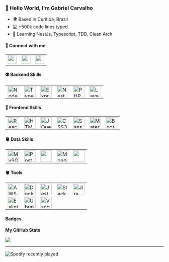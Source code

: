 ### 👋 Hello World, I'm Gabriel Carvalho

* 🌍 Based in Curitiba, Brazil
* :computer: +500k code lines typed
* 🧠 Learning NestJs, Typescript, TDD, Clean Arch



#### :link: Connect with me

<table cellspacing="0" cellpadding="0">
    <tbody>
        <tr>
          <td>
            <a href="https://www.linkedin.com/in/gabriel-carvalho-silva/" target="_blank" rel="noreferrer">
              <img src="https://raw.githubusercontent.com/danielcranney/readme-generator/main/public/icons/socials/linkedin.svg" width="28" height="28" />
            </a>
          </td>
          <td>
            <a href="https://www.github.com/gabrielcowit" target="_blank" rel="noreferrer">
              <img src="https://raw.githubusercontent.com/danielcranney/readme-generator/main/public/icons/socials/github-dark.svg" width="28" height="28" />
            </a>
          </td>
          <td>
            <a href="http://www.instagram.com/gabcarvalho1" target="_blank" rel="noreferrer">
              <img src="https://raw.githubusercontent.com/danielcranney/readme-generator/main/public/icons/socials/instagram.svg" width="28" height="28" />
            </a>
          </td>
      </tr>
  </tbody>  
</table>

#### :alien: Backend Skills

<table cellspacing="0" cellpadding="0">
    <tbody>
        <tr>
            <td>
                <a href="https://nodejs.org/en/" target="_blank" rel="noreferrer">
                    <img src="https://raw.githubusercontent.com/danielcranney/readme-generator/main/public/icons/skills/nodejs-colored.svg" width="36" height="36" alt="NodeJS" />
                </a>
            </td>
            <td>
                <a href="https://www.typescriptlang.org/" target="_blank" rel="noreferrer">
                    <img src="https://raw.githubusercontent.com/danielcranney/readme-generator/main/public/icons/skills/typescript-colored.svg" width="36" height="36" alt="Typescript" />
                </a>
            </td>
            <td>
                <a href="https://expressjs.com/" target="_blank" rel="noreferrer">
                    <img src="https://raw.githubusercontent.com/danielcranney/readme-generator/main/public/icons/skills/express-colored-dark.svg" width="36" height="36" alt="Express" />
                </a>
            </td>
            <td>
                <a href="https://docs.nestjs.com/" target="_blank" rel="noreferrer">
                    <img src="https://raw.githubusercontent.com/danielcranney/readme-generator/main/public/icons/skills/nestjs-colored.svg" width="36" height="36" alt="NestJS" />
                </a>
            </td>
            <td>
                <a href="https://www.php.net/" target="_blank" rel="noreferrer">
                    <img src="https://raw.githubusercontent.com/danielcranney/readme-generator/main/public/icons/skills/php-colored.svg" width="36" height="36" alt="PHP" />
                </a>
            </td>
            <td>
                <a href="https://laravel.com/" target="_blank" rel="noreferrer">
                    <img src="https://raw.githubusercontent.com/danielcranney/readme-generator/main/public/icons/skills/laravel-colored.svg" width="36" height="36" alt="Lavarel" />
                </a>
            </td>
        </tr>
    </tbody>  
</table>


#### :space_invader: Frontend Skills

<table cellspacing="0" cellpadding="0">
    <tbody>
        <tr>
            <td>
                <a href="https://reactjs.org/" target="_blank" rel="noreferrer">
                    <img src="https://raw.githubusercontent.com/danielcranney/readme-generator/main/public/icons/skills/react-colored.svg" width="36" height="36" alt="React" />
                </a>
            </td>
            <td>
                <a href="https://developer.mozilla.org/en-US/docs/Glossary/HTML5" target="_blank" rel="noreferrer">
                    <img src="https://raw.githubusercontent.com/danielcranney/readme-generator/main/public/icons/skills/html5-colored.svg" width="36" height="36" alt="HTML5" />
                </a>
            </td>
            <td>
                <a href="https://jquery.com/" target="_blank" rel="noreferrer">
                    <img src="https://raw.githubusercontent.com/danielcranney/readme-generator/main/public/icons/skills/jquery-colored.svg" width="36" height="36" alt="JQuery" />
                </a>
            </td>
            <td>
                <a href="https://www.w3.org/TR/CSS/#css" target="_blank" rel="noreferrer">
                    <img src="https://raw.githubusercontent.com/danielcranney/readme-generator/main/public/icons/skills/css3-colored.svg" width="36" height="36" alt="CSS3" />
                </a>
            </td>
            <td>
                <a href="https://sass-lang.com/" target="_blank" rel="noreferrer">
                    <img src="https://raw.githubusercontent.com/danielcranney/readme-generator/main/public/icons/skills/sass-colored.svg" width="36" height="36" alt="Sass" />
                </a>
            </td>
            <td>
                <a href="https://mui.com/" target="_blank" rel="noreferrer">
                    <img src="https://raw.githubusercontent.com/danielcranney/readme-generator/main/public/icons/skills/materialui-colored.svg" width="36" height="36" alt="Material UI" />
                </a>
            </td>
            <td>
                <a href="https://getbootstrap.com/" target="_blank" rel="noreferrer">
                    <img src="https://raw.githubusercontent.com/danielcranney/readme-generator/main/public/icons/skills/bootstrap-colored.svg" width="36" height="36" alt="Bootstrap" />
                </a>
            </td>
        </tr>
    </tbody>  
</table>

#### :bucket: Data Skills

<table cellspacing="0" cellpadding="0">
    <tbody>
        <tr>
            <td>
                <a href="https://www.mysql.com/" target="_blank" rel="noreferrer">
                    <img src="https://raw.githubusercontent.com/danielcranney/readme-generator/main/public/icons/skills/mysql-colored.svg" width="36" height="36" alt="MySQL" />
                </a>
            </td>
            <td>
                <a href="https://www.postgresql.org/" target="_blank" rel="noreferrer">
                    <img src="https://raw.githubusercontent.com/danielcranney/readme-generator/main/public/icons/skills/postgresql-colored.svg" width="36" height="36" alt="PostgreSQL" />
                </a>
            </td>
            <td>
                <a href="https://oracle.com" target="_blank" rel="noreferrer">
                    <img src="https://cdn.jsdelivr.net/gh/devicons/devicon/icons/oracle/oracle-original.svg" width="36" />
                </a>
            </td>
            <td>
                <a href="https://www.mongodb.com/" target="_blank" rel="noreferrer">
                    <img src="https://raw.githubusercontent.com/danielcranney/readme-generator/main/public/icons/skills/mongodb-colored.svg" width="36" height="36" alt="MongoDB" />
                </a>
            </td>
            <td>
                <a href="https://redis.io/" target="_blank" rel="noreferrer">
                    <img src="https://cdn.jsdelivr.net/gh/devicons/devicon/icons/redis/redis-original.svg" width="36" />
                </a>
            </td>
        </tr>
    </tbody>
</table>

#### :bucket: Tools

<table cellspacing="0" cellpadding="0">
    <tbody>
        <tr>
            <td>
                <a href="https://aws.amazon.com/" target="_blank" rel="noreferrer">
                    <img src="https://cdn.jsdelivr.net/gh/devicons/devicon/icons/amazonwebservices/amazonwebservices-plain-wordmark.svg" alt="AWS" width="36" />
                </a>
            </td>
            <td>
                <a href="https://www.docker.com/" target="_blank" rel="noreferrer">
                    <img src="https://cdn.jsdelivr.net/gh/devicons/devicon/icons/docker/docker-plain.svg" alt="Docker" width="36" />
                </a>
            </td>
            <td>
                <a href="https://jestjs.io/pt-BR/" target="_blank" rel="noreferrer">
                    <img src="https://cdn.jsdelivr.net/gh/devicons/devicon/icons/jest/jest-plain.svg" alt="Jest" width="36" />
                </a>
            </td>
            <td>
                <a href="https://slack.com/intl/pt-br/" target="_blank" rel="noreferrer">
                    <img src="https://cdn.jsdelivr.net/gh/devicons/devicon/icons/slack/slack-original.svg" alt="Slack" width="36" />
                </a>
            </td>
            <td>
                <a href="https://www.atlassian.com/br/software/jira" target="_blank" rel="noreferrer">
                    <img src="https://cdn.jsdelivr.net/gh/devicons/devicon/icons/jira/jira-original.svg" alt="Jira" width="36" />
                </a>
            </td>
        </tr>
        <tr>
            <td>
                <a href="https://eslint.org/" target="_blank" rel="noreferrer">
                    <img src="https://cdn.jsdelivr.net/gh/devicons/devicon/icons/eslint/eslint-original.svg" alt="Eslint" width="36" />
                </a>
            </td>
            <td>
                <a href="https://ubuntu.com/download" target="_blank" rel="noreferrer">
                    <img src="https://cdn.jsdelivr.net/gh/devicons/devicon/icons/ubuntu/ubuntu-plain-wordmark.svg" alt="Ubuntu" width="36" />
                </a>
            </td>
            <td>
                <a href="https://code.visualstudio.com/" rel="noreferrer" target="_blank">
                    <img src="https://cdn.jsdelivr.net/gh/devicons/devicon/icons/vscode/vscode-original.svg" alt="Vscode" width="36" />
                </a>
            </td>
        </tr>
    </tbody>
</table>

#### Badges

<b>My GitHub Stats</b>

<a href="http://www.github.com/gabrielcowit"><img src="https://github-readme-streak-stats.herokuapp.com/?user=gabrielcowit&stroke=ffffff&background=22272e&ring=22c55e&fire=22c55e&currStreakNum=ffffff&currStreakLabel=22c55e&sideNums=ffffff&sideLabels=ffffff&dates=ffffff&hide_border=true" /></a>

------
![Spotify recently played](https://spotify-recently-played-readme.vercel.app/api?user=22jckasi4z4lzn3zcgzayyrgi&unique=true&count=3&width=600)
